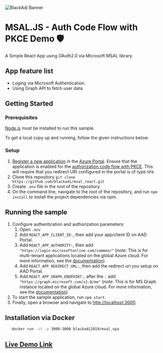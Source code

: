 ![BlackAdi Banner](https://png.pngtree.com/thumb_back/fw800/back_our/20190622/ourmid/pngtree-chinese-style-ink-dragon-banner-image_210265.jpg)

# MSAL.JS - Auth Code Flow with PKCE Demo 🛡️

A Simple React App using OAuth2.0 via Microsoft MSAL library.

## App feature list

- Loging via Microsoft Authentication.
- Using Graph API to fetch user data.

## Getting Started

### Prerequisites
[Node.js](https://nodejs.org/en/) must be installed to run this sample.

To get a local copy up and running, follow the given instructions below:

### Setup
1. [Register a new application](https://docs.microsoft.com/azure/active-directory/develop/scenario-spa-app-registration) in the [Azure Portal](https://portal.azure.com). Ensure that the application is enabled for the [authorization code flow with PKCE](https://docs.microsoft.com/azure/active-directory/develop/v2-oauth2-auth-code-flow). This will require that you redirect URI configured in the portal is of type `SPA`.
2. Clone this repository `git clone https://github.com/blackadi/msal_react.git`
3. Create `.env` file in the root of the repository.
4. On the command line, navigate to the root of the repository, and run `npm install` to install the project dependencies via npm.

## Running the sample
1. Configure authentication and authorization parameters:
   1. Open `.env`
   2. Add `REACT_APP_CLIENT_ID:`, then add your app/client ID on AAD Portal.
   3. Add `REACT_APP_AUTHORITY:`, then add `"https://login.microsoftonline.com/common/"` (*note*: This is for multi-tenant applications located on the global Azure cloud. For more information, see the [documentation](https://docs.microsoft.com/azure/active-directory/develop/quickstart-v2-javascript-auth-code)).
   4. Add `REACT_APP_REDIRECT_URL:`, then add the redirect uri you setup on AAD Portal.
   5. Add `REACT_APP_GRAPH_ENDPOINT:`, after the `:` add `"https://graph.microsoft.com/v1.0/me"` (*note*: This is for MS Graph instance located on the global Azure cloud. For more information, see the [documentation](https://docs.microsoft.com/en-us/graph/deployments)).
2. To start the sample application, run `npm start`.
3. Finally, open a browser and navigate to [http://localhost:3000](http://localhost:3000).


## Installation via Docker
```sh
   docker run -it -p 3000:3000 blackadi2019/msal_spa
   ```

## [Live Demo Link](https://blackadi.github.io/msal_react/)
